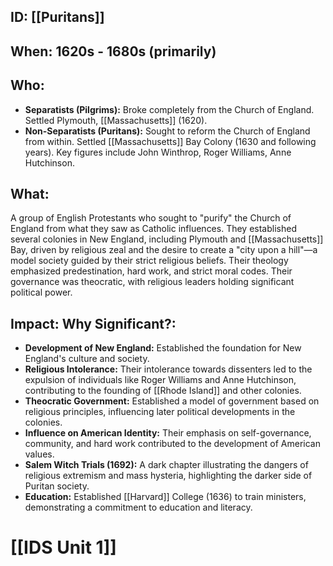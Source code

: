 ## ID: [[Puritans]] 
## When:  1620s - 1680s (primarily)

## Who: 
* **Separatists (Pilgrims):**  Broke completely from the Church of England.  Settled Plymouth, [[Massachusetts]] (1620).
* **Non-Separatists (Puritans):** Sought to reform the Church of England from within. Settled [[Massachusetts]] Bay Colony (1630 and following years).  Key figures include John Winthrop, Roger Williams, Anne Hutchinson.

## What: 
A group of English Protestants who sought to "purify" the Church of England from what they saw as Catholic influences.  They established several colonies in New England, including Plymouth and [[Massachusetts]] Bay, driven by religious zeal and the desire to create a "city upon a hill"—a model society guided by their strict religious beliefs.  Their theology emphasized predestination, hard work, and strict moral codes.  Their governance was theocratic, with religious leaders holding significant political power.

## Impact: Why Significant?:
* **Development of New England:**  Established the foundation for New England's culture and society.
* **Religious Intolerance:**  Their intolerance towards dissenters led to the expulsion of individuals like Roger Williams and Anne Hutchinson, contributing to the founding of [[Rhode Island]] and other colonies.
* **Theocratic Government:** Established a model of government based on religious principles, influencing later political developments in the colonies.
* **Influence on American Identity:** Their emphasis on self-governance, community, and hard work contributed to the development of American values.
* **Salem Witch Trials (1692):** A dark chapter illustrating the dangers of religious extremism and mass hysteria, highlighting the darker side of Puritan society.
* **Education:**  Established [[Harvard]] College (1636) to train ministers, demonstrating a commitment to education and literacy.


# [[IDS Unit 1]]
